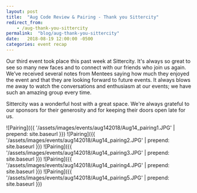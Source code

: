 ```yaml
---
layout: post
title:  "Aug Code Review & Pairing - Thank you Sittercity"
redirect_from: 
    - /aug-thank-you-sittercity
permalink:  "blog/aug-thank-you-sittercity"
date:   2018-08-19 12:00:00 -0500
categories: event recap
---
```


Our third event took place this past week at Sittercity. It's always so great to see so many new faces and to connect with our friends who join us again. We’ve received several notes from Mentees saying how much they enjoyed the event and that they are looking forward to future events. It always blows me away to watch the conversations and enthusiasm at our events; we have such an amazing group every time.

Sittercity was a wonderful host with a great space. We're always grateful to our sponsors for their generosity and for keeping their doors open late for us.

![Pairing]({{ '/assets/images/events/aug142018/Aug14_pairing1.JPG' | prepend: site.baseurl }})
![Pairing]({{ '/assets/images/events/aug142018/Aug14_pairing2.JPG' | prepend: site.baseurl }})
![Pairing]({{ '/assets/images/events/aug142018/Aug14_pairing3.JPG' | prepend: site.baseurl }})
![Pairing]({{ '/assets/images/events/aug142018/Aug14_pairing4.JPG' | prepend: site.baseurl }})
![Pairing]({{ '/assets/images/events/aug142018/Aug14_pairing5.JPG' | prepend: site.baseurl }})